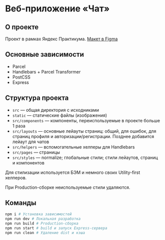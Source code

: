 # Веб-приложение «Чат»

## О проекте

Проект в рамках Яндекс Практикума.
[Макет в Figma](https://www.figma.com/file/bz3fUfefTOGr6PPyeUTwxR/YaChat?node-id=5%3A895)


## Основные зависимости

- Parcel
- Handlebars + Parcel Transformer
- PostCSS
- Express


## Структура проекта

- `src` ­— общая директория с исходниками
- `static` ­— статические файлы (изображения)
- `src/components` — компоненты, переиспользуемые в проекте больше 1 раза
- `src/layouts` — основные лейауты страниц: общий, для ошибок, для страниц профиля и авторизации/регистрации. Позднее добавится лейаут для чатов
- `src/helpers` — вспомогательные хелперы для Handlebars
- `src/pages` — страницы
- `src/styles` — normalize; глобальные стили; стили лейаутов, страниц и компонентов

Для стилизации используется БЭМ и немного своих Utility-first хелперов.

При Production-сборке неиспользуемые стили удаляются.


## Команды

```bash
npm i # Установка зависимостей
npm run dev # Локальная разработка
npm run build # Production-сборка
npm run start # build и запуск Express-сервера
npm run clean # Удаление dist и кэша
```
